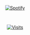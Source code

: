 &nbsp;<div align="center">
  [![Spotify](https://spotify-now-git-main-albertos-projects-c7a2f9c2.vercel.app//api/spotify?background_color=0d1117&border_color=ffffff)](https://open.spotify.com/user/omnitenebris)
</div>

&nbsp;<div align="center">
  
  [![Visits](https://komarev.com/ghpvc/?username=xalbertho&logo=GitHub&label=github%20visits&color=336699&logoColor=white&style=flat-square)](https://github.com/novatorem)
</div>
